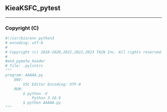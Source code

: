 ## KieaKSFC_pytest

---
### Copyright (C)

``` python
#!/usr/bin/env python3
# encoding: utf-8
#
# Copyright (c) 2016-2020,2021,2022,2023 TAIN Inc. All rights reserved.
#
#end_pymotw_header
# file: .pylintrc
"""
program: AAAAA.py
    ENV:
        VSC Editor Encoding: UTF-8
    RUN:
        $ python -V
            Python 3.10.9
        $ python AAAAA.py
"""
```



